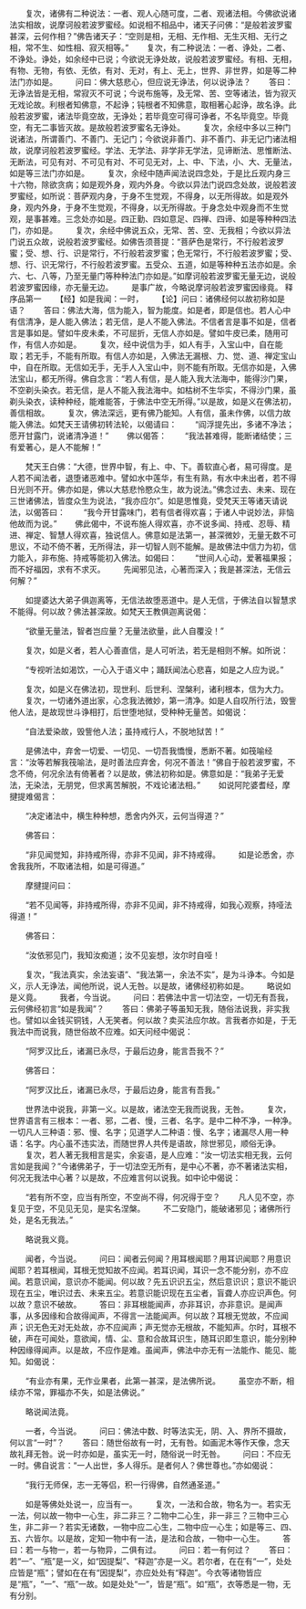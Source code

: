 <!-- { "loadSidebar": true } -->
　　复次，诸佛有二种说法：一者、观人心随可度，二者、观诸法相。今佛欲说诸法实相故，说摩诃般若波罗蜜经。如说相不相品中，诸天子问佛：“是般若波罗蜜甚深，云何作相？”佛告诸天子：“空则是相，无相、无作相、无生灭相、无行之相，常不生、如性相、寂灭相等。”
　　复次，有二种说法：一者、诤处，二者、不诤处。诤处，如余经中已说；今欲说无诤处故，说般若波罗蜜经。有相、无相，有物、无物，有依、无依，有对、无对，有上、无上，世界、非世界，如是等二种法门亦如是。
　　问曰：佛大慈悲心，但应说无诤法，何以说诤法？
　　答曰：无诤法皆是无相，常寂灭不可说；今说布施等，及无常、苦、空等诸法，皆为寂灭无戏论故。利根者知佛意，不起诤；钝根者不知佛意，取相著心起诤，故名诤。此般若波罗蜜，诸法毕竟空故，无诤处；若毕竟空可得可诤者，不名毕竟空。毕竟空，有无二事皆灭故。是故般若波罗蜜名无诤处。
　　复次，余经中多以三种门说诸法，所谓善门、不善门、无记门；今欲说非善门、非不善门、非无记门诸法相故，说摩诃般若波罗蜜经。学法、无学法、非学非无学法，见谛断法、思惟断法、无断法，可见有对、不可见有对、不可见无对，上、中、下法，小、大、无量法，如是等三法门亦如是。
　　复次，余经中随声闻法说四念处，于是比丘观内身三十六物，除欲贪病；如是观外身，观内外身。今欲以异法门说四念处故，说般若波罗蜜经，如所说：菩萨观内身，于身不生觉观，不得身，以无所得故。如是观外身，观内外身，于身不生觉观，不得身，以无所得故。于身念处中观身而不生觉观，是事甚难。三念处亦如是。四正勤、四如意足、四禅、四谛、如是等种种四法门，亦如是。
　　复次，余经中佛说五众，无常、苦、空、无我相；今欲以异法门说五众故，说般若波罗蜜经。如佛告须菩提：“菩萨色是常行，不行般若波罗蜜；受、想、行、识是常行，不行般若波罗蜜；色无常行，不行般若波罗蜜；受、想、行、识无常行，不行般若波罗蜜。五受众、五道，如是等种种五法亦如是。余六、七、八等，乃至无量门等种种法门亦如是。”如摩诃般若波罗蜜无量无边，说般若波罗蜜因缘，亦无量无边。
　　是事广故，今略说摩诃般若波罗蜜因缘竟。
释序品第一
　　【经】如是我闻：一时，
　　【论】问曰：诸佛经何以故初称如是语？
　　答曰：佛法大海，信为能入，智为能度。如是者，即是信也。若人心中有信清净，是人能入佛法；若无信，是人不能入佛法。不信者言是事不如是，信者言是事如是。譬如牛皮未柔，不可屈折，无信人亦如是。譬如牛皮已柔，随用可作，有信人亦如是。
　　复次，经中说信为手，如人有手，入宝山中，自在能取；若无手，不能有所取。有信人亦如是，入佛法无漏根、力、觉、道、禅定宝山中，自在所取。无信如无手，无手人入宝山中，则不能有所取。无信亦如是，入佛法宝山，都无所得。佛自念言：“若人有信，是人能入我大法海中，能得沙门果，不空剃头染衣。若无信，是人不能入我法海中。如枯树不生华实，不得沙门果，虽剃头染衣，读种种经，能难能答，于佛法中空无所得。”以是故，如是义在佛法初，善信相故。
　　复次，佛法深远，更有佛乃能知。人有信，虽未作佛，以信力故能入佛法。如梵天王请佛初转法轮，以偈请曰：
　　“阎浮提先出，多诸不净法；愿开甘露门，说诸清净道！”
　　佛以偈答：
　　“我法甚难得，能断诸结使；三有爱著心，是人不能解！”

　　梵天王白佛：“大德，世界中智，有上、中、下。善软直心者，易可得度。是人若不闻法者，退堕诸恶难中。譬如水中莲华，有生有熟，有水中未出者，若不得日光则不开。佛亦如是，佛以大慈悲怜愍众生，故为说法。”佛念过去、未来、现在三世诸佛法，皆度众生为说法，“我亦应尔”。如是思惟竟，受梵天王等诸天请说法，以偈答曰：
　　“我今开甘露味门，若有信者得欢喜；于诸人中说妙法，非恼他故而为说。”
　　佛此偈中，不说布施人得欢喜，亦不说多闻、持戒、忍辱、精进、禅定、智慧人得欢喜，独说信人。佛意如是法第一，甚深微妙，无量无数不可思议，不动不倚不著，无所得法，非一切智人则不能解。是故佛法中信力为初，信力能入，非布施、持戒等能初入佛法。如偈曰：
　　“世间人心动，爱著福果报；而不好福因，求有不求灭。
　　先闻邪见法，心著而深入；我是甚深法，无信云何解？”

　　如提婆达大弟子俱迦离等，无信法故堕恶道中。是人无信，于佛法自以智慧求不能得。何以故？佛法甚深故。如梵天王教俱迦离说偈：

　　“欲量无量法，智者岂应量？无量法欲量，此人自覆没！”

　　复次，如是义者，若人心善直信，是人可听法，若无是相则不解。如所说：

　　“专视听法如渴饮，一心入于语义中；踊跃闻法心悲喜，如是之人应为说。”

　　复次，如是义在佛法初，现世利、后世利、涅槃利，诸利根本，信为大力。
　　复次，一切诸外道出家，心念我法微妙，第一清净。如是人自叹所行法，毁訾他人法，是故现世斗诤相打，后世堕地狱，受种种无量苦。如偈说：

　　“自法爱染故，毁訾他人法；虽持戒行人，不脱地狱苦！”

　　是佛法中，弃舍一切爱、一切见、一切吾我憍慢，悉断不著。如筏喻经言：“汝等若解我筏喻法，是时善法应弃舍，何况不善法！”佛自于般若波罗蜜，不念不倚，何况余法有倚著者？以是故，佛法初称如是。佛意如是：“我弟子无爱法，无染法，无朋党，但求离苦解脱，不戏论诸法相。”
　　如说阿陀婆耆经，摩揵提难偈言：

　　“决定诸法中，横生种种想，悉舍内外灭，云何当得道？”

　　佛答曰：

　　“非见闻觉知，非持戒所得，亦非不见闻，非不持戒得。
　　如是论悉舍，亦舍我我所，不取诸法相，如是可得道。”

　　摩揵提问曰：

　　“若不见闻等，非持戒所得，亦非不见闻，非不持戒得，如我心观察，持哑法得道！”

　　佛答曰：

　　“汝依邪见门，我知汝痴道；汝不见妄想，汝尔时自哑！

　　复次，“我法真实，余法妄语”、“我法第一，余法不实”，是为斗诤本。今如是义，示人无诤法，闻他所说，说人无咎。以是故，诸佛经初称如是。
　　略说如是义竟。
　　我者，今当说。
　　问曰：若佛法中言一切法空，一切无有吾我，云何佛经初言“如是我闻”？
　　答曰：佛弟子等虽知无我，随俗法说我，非实我也。譬如以金钱买铜钱，人无笑者。何以故？卖买法应尔故。言我者亦如是，于无我法中而说我，随世俗故不应难。如天问经中偈说：

　　“阿罗汉比丘，诸漏已永尽，于最后边身，能言吾我不？”

　　佛答曰：

　　“阿罗汉比丘，诸漏已永尽，于最后边身，能言有吾我。”

　　世界法中说我，非第一义。以是故，诸法空无我而说我，无咎。
　　复次，世界语言有三根本：一者、邪，二者、慢，三者、名字。是中二种不净，一种净。一切凡人三种语：邪、慢、名字；见道学人二种语：慢、名字；诸漏尽人用一种语：名字。内心虽不违实法，而随世界人共传是语故，除世邪见，顺俗无诤。
　　复次，若人著无我相言是实，余妄语，是人应难：“汝一切法实相无我，云何言如是我闻？”今诸佛弟子，于一切法空无所有，是中心不著，亦不著诸法实相，何况无我法中心著？以是故，不应难言何以说我。如中论中偈说：

　　“若有所不空，应当有所空，不空尚不得，何况得于空？
　　凡人见不空，亦复见于空，不见见无见，是实名涅槃。
　　不二安隐门，能破诸邪见；诸佛所行处，是名无我法。”

　　略说我义竟。

　　闻者，今当说。
　　问曰：闻者云何闻？用耳根闻耶？用耳识闻耶？用意识闻耶？若耳根闻，耳根无觉知故不应闻。若耳识闻，耳识一念不能分别，亦不应闻。若意识闻，意识亦不能闻。何以故？先五识识五尘，然后意识识；意识不能识现在五尘，唯识过去、未来五尘。若意识能识现在五尘者，盲聋人亦应识声色。何以故？意识不破故。
　　答曰：非耳根能闻声，亦非耳识，亦非意识。是闻声事，从多因缘和合故得闻声，不得言一法能闻声。何以故？耳根无觉故，不应闻声；识无色无对无处故，亦不应闻声；声无觉亦无根故，不能知声。尔时，耳根不破，声在可闻处，意欲闻，情、尘、意和合故耳识生，随耳识即生意识，能分别种种因缘得闻声。以是故，不应作是难。虽闻声，佛法中亦无有一法能作、能见、能知。如偈说：

　　“有业亦有果，无作业果者，此第一甚深，是法佛所说。
　　虽空亦不断，相续亦不常，罪福亦不失，如是法佛说。”

　　略说闻法竟。

　　一者，今当说。
　　问曰：佛法中数、时等法实无，阴、入、界所不摄故，何以言“一时”？
　　答曰：随世俗故有一时，无有咎。如画泥木等作天像，念天故礼拜无咎。说一时亦如是，虽实无一时，随俗说一时无咎。
　　问曰：不应无一时。佛自说言：“一人出世，多人得乐。是者何人？佛世尊也。”亦如偈说：

　　“我行无师保，志一无等侣，积一行得佛，自然通圣道。”

　　如是等佛处处说一，应当有一。
　　复次，一法和合故，物名为一。若实无一法，何以故一物中一心生，非二非三？二物中二心生，非一非三？三物中三心生，非二非一？若实无诸数，一物中应二心生，二物中应一心生；如是等三、四、五、六皆尔。以是故，定知一物中有一法，是法和合故，一物中一心生。
　　答曰：若一与物一，若一与物异，二俱有过。
　　问曰：若一有何过？
　　答曰：若“一”、“瓶”是一义，如“因提梨”、“释迦”亦是一义。若尔者，在在有“一”，处处应皆是“瓶”；譬如在在有“因提梨”，亦应处处有“释迦”。今衣等诸物皆应是“瓶”，“一”、“瓶”一故。如是处处“一”，皆是“瓶”。如“瓶”，衣等悉是一物，无有分别。
